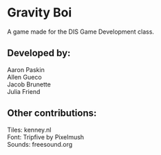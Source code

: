 # Gravity Boi

A game made for the DIS Game Development class.

## Developed by: 

Aaron Paskin  
Allen Gueco  
Jacob Brunette  
Julia Friend  

## Other contributions:

Tiles: kenney.nl  
Font: Tripfive by Pixelmush  
Sounds: freesound.org
